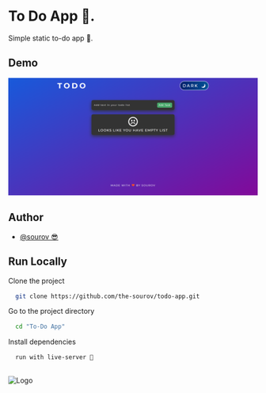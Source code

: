 # To Do App 📝.

Simple static to-do app 🐸.

## Demo

![Demo Image](https://github.com/the-sourov/todo-app/blob/main/public/images/demo.png?raw=true)

## Author

- [@sourov 😎](https://www.github.com/the-sourov)

## Run Locally

Clone the project

```bash
  git clone https://github.com/the-sourov/todo-app.git
```

Go to the project directory

```bash
  cd "To-Do App"
```

Install dependencies

```bash
  run with live-server 🐸
```

##

![Logo](https://github.com/the-sourov/todo-app/blob/main/public/images/author-logo.png?raw=true)
